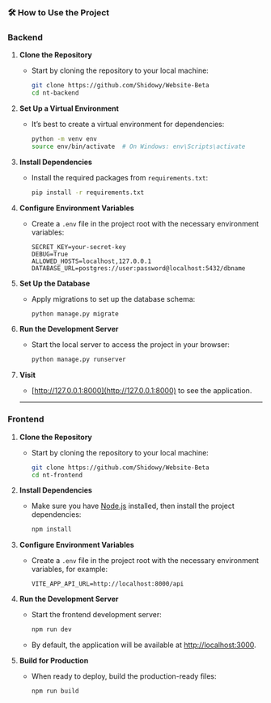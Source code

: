 ### 🛠 How to Use the Project

### Backend

1. **Clone the Repository**
   - Start by cloning the repository to your local machine:
     ```bash
     git clone https://github.com/Shidowy/Website-Beta
     cd nt-backend
     ```
2. **Set Up a Virtual Environment**
   - It’s best to create a virtual environment for dependencies:
     ```bash
     python -m venv env
     source env/bin/activate  # On Windows: env\Scripts\activate
     ```
     
3. **Install Dependencies**
   - Install the required packages from `requirements.txt`:
     ```bash
     pip install -r requirements.txt
     ```
4. **Configure Environment Variables**
   - Create a `.env` file in the project root with the necessary environment variables:
     ```plaintext
     SECRET_KEY=your-secret-key
     DEBUG=True
     ALLOWED_HOSTS=localhost,127.0.0.1
     DATABASE_URL=postgres://user:password@localhost:5432/dbname
     ```
5. **Set Up the Database**
   - Apply migrations to set up the database schema:
     ```bash
     python manage.py migrate
     ```
7. **Run the Development Server**
   - Start the local server to access the project in your browser:
     ```bash
     python manage.py runserver
     ```
8. **Visit**
   - [http://127.0.0.1:8000](http://127.0.0.1:8000) to see the application.
  
   ****

### Frontend
1. **Clone the Repository**
   - Start by cloning the repository to your local machine:
     ```bash
     git clone https://github.com/Shidowy/Website-Beta
     cd nt-frontend
     ```

2. **Install Dependencies**
   - Make sure you have [Node.js](https://nodejs.org/) installed, then install the project dependencies:
     ```bash
     npm install
     ```

3. **Configure Environment Variables**
   - Create a `.env` file in the project root with the necessary environment variables, for example:
     ```plaintext
     VITE_APP_API_URL=http://localhost:8000/api
     ```

4. **Run the Development Server**
   - Start the frontend development server:
     ```bash
     npm run dev
     ```

   - By default, the application will be available at [http://localhost:3000](http://localhost:3000).

5. **Build for Production**
   - When ready to deploy, build the production-ready files:
     ```bash
     npm run build
     ```
